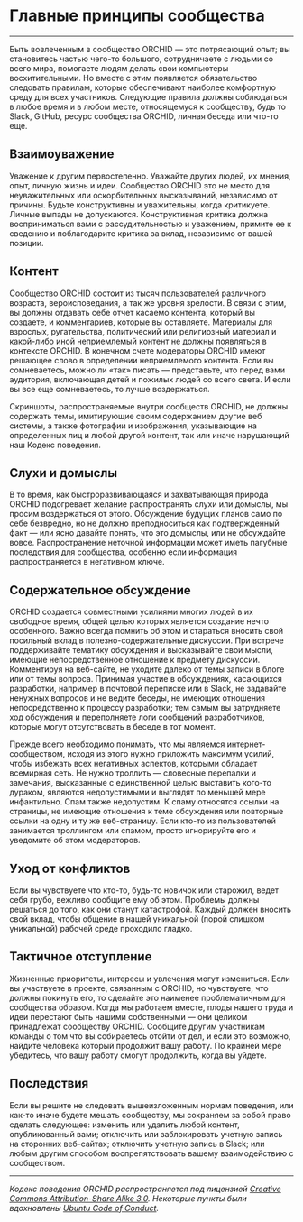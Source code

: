 # Главные принципы сообщества
----------


Быть вовлеченным в сообщество ORCHID — это потрясающий опыт;
вы становитесь частью чего-то большого, сотрудничаете с людьми со всего мира, 
помогаете людям делать свои компьютеры восхитительными. 
Но вместе с этим появляется обязательство следовать правилам, 
которые обеспечивают наиболее комфортную среду для всех участников. 
Следующие правила должны соблюдаться в любое время и в любом месте, 
относящемуся к сообществу, будь то Slack, GitHub, ресурс сообщества ORCHID, личная беседа или что-то еще.

## Взаимоуважение

Уважение к другим первостепенно. Уважайте других людей, их мнения, опыт, личную жизнь и идеи. Сообщество ORCHID это не место для неуважительных или оскорбительных высказываний, независимо от причины. Будьте конструктивны и уважительны, когда критикуете. Личные выпады не допускаются. Конструктивная критика должна восприниматься вами с рассудительностью и уважением, примите ее к сведению и поблагодарите критика за вклад, независимо от вашей позиции.

## Контент

Сообщество ORCHID состоит из тысяч пользователей различного возраста, вероисповедания, а так же уровня зрелости. В связи с этим, вы должны отдавать себе отчет касаемо контента, который вы создаете, и комментариев, которые вы оставляете. Материалы для взрослых, ругательства, политический или религиозный материал и какой-либо иной неприемлемый контент не должны появляться в контексте ORCHID. В конечном счете модераторы ORCHID имеют решающее слово в определении неприемлемого контента. Если вы сомневаетесь, можно ли «так» писать — представьте, что перед вами аудитория, включающая детей и пожилых людей со всего света. И если вы все еще сомневаетесь, то лучше воздержаться.

Скриншоты, распространяемые внутри сообществ ORCHID, не должны содержать темы, имитирующие своим содержанием другие веб системы, а также фотографии и изображения, указывающие на определенных лиц и любой другой контент, так или иначе нарушающий наш Кодекс поведения.

## Слухи и домыслы

В то время, как быстроразвивающаяся и захватывающая природа ORCHID подогревает желание распространять слухи или домыслы, мы просим воздержаться от этого. Обсуждение будущих планов само по себе безвредно, но не должно преподноситься как подтвержденный факт — или ясно давайте понять, что это домыслы, или не обсуждайте вовсе. Распространение неточной информации может иметь пагубные последствия для сообщества, особенно если информация распространяется в негативном ключе.

## Содержательное обсуждение

ORCHID создается совместными усилиями многих людей в их свободное время, общей целью которых является создание нечто особенного. Важно всегда помнить об этом и стараться вносить свой посильный вклад в полезно-содержательные дискуссии. При встрече поддерживайте тематику обсуждения и высказывайте свои мысли, имеющие непосредственное отношение к предмету дискуссии. Комментируя на веб-сайте, не уходите далеко от темы записи в блоге или от темы вопроса. Принимая участие в обсуждениях, касающихся разработки, например в почтовой переписке или в Slack, не задавайте ненужных вопросов и не ведите беседы, не имеющих отношения непосредственно к процессу разработки; тем самым вы затрудняете ход обсуждения и переполняете логи сообщений разработчиков, которые могут отсутствовать в беседе в тот момент.

Прежде всего необходимо понимать, что мы являемся интернет-сообществом, исходя из этого нужно приложить максимум усилий, чтобы избежать всех негативных аспектов, которыми обладает всемирная сеть. Не нужно троллить — словесные перепалки и замечания, высказанные с единственной целью выставить кого-то дураком, являются недопустимыми и выглядят по меньшей мере инфантильно. Спам также недопустим. К спаму относятся ссылки на страницы, не имеющие отношения к теме обсуждения или повторные ссылки на одну и ту же веб-страницу. Если кто-то из пользователей занимается троллингом или спамом, просто игнорируйте его и уведомите об этом модераторов.

## Уход от конфликтов

Если вы чувствуете что кто-то, будь-то новичок или старожил, ведет себя грубо, вежливо сообщите ему об этом. Проблемы должны решаться до того, как они станут катастрофой. Каждый должен вносить свой вклад, чтобы общение в нашей уникальной (порой слишком уникальной) рабочей среде проходило гладко.

## Тактичное отступление

Жизненные приоритеты, интересы и увлечения могут измениться. Если вы участвуете в проекте, связанным с ORCHID, но чувствуете, что должны покинуть его, то сделайте это наименее проблематичным для сообщества образом. Когда мы работаем вместе, плоды нашего труда и идеи перестают быть нашими собственными — они целиком принадлежат сообществу ORCHID. Сообщите другим участникам команды о том что вы собираетесь отойти от дел, и если это возможно, найдите человека который продолжит вашу работу. По крайней мере убедитесь, что вашу работу смогут продолжить, когда вы уйдете.

## Последствия

Если вы решите не следовать вышеизложенным нормам поведения, или как-то иначе будете мешать сообществу, мы сохраняем за собой право сделать следующее: изменить или удалить любой контент, опубликованный вами; отключить или заблокировать учетную запись на сторонних веб-сайтах; отключить учетную запись в Slack; или любым другим способом воспрепятствовать вашему взаимодействию с сообществом.

----------

_Кодекс поведения ORCHID распространяется под лицензией [Creative Commons Attribution-Share Alike 3.0](http://creativecommons.org/licenses/by-sa/3.0/). 
Некоторые пункты были вдохновлены [Ubuntu Code of Conduct](http://www.ubuntu.com/about/about-ubuntu/conduct)._
